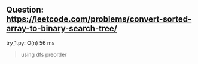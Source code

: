 Question: https://leetcode.com/problems/convert-sorted-array-to-binary-search-tree/
---

try_1.py: O(n) 56 ms
> using dfs preorder
